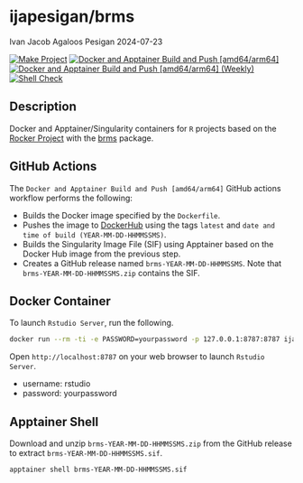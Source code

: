 ijapesigan/brms
================
Ivan Jacob Agaloos Pesigan
2024-07-23

<!-- README.md is generated from .setup/readme/README.Rmd. Please edit that file -->
<!-- badges: start -->

[![Make
Project](https://github.com/ijapesigan/docker-brms/actions/workflows/make.yml/badge.svg)](https://github.com/ijapesigan/docker-brms/actions/workflows/make.yml)
[![Docker and Apptainer Build and Push
\[amd64/arm64\]](https://github.com/ijapesigan/docker-brms/actions/workflows/docker-apptainer-build-push-amd64-arm64.yml/badge.svg)](https://github.com/ijapesigan/docker-brms/actions/workflows/docker-apptainer-build-push-amd64-arm64.yml)
[![Docker and Apptainer Build and Push \[amd64/arm64\]
(Weekly)](https://github.com/ijapesigan/docker-brms/actions/workflows/docker-apptainer-build-push-weekly-amd64-arm64.yml/badge.svg)](https://github.com/ijapesigan/docker-brms/actions/workflows/docker-apptainer-build-push-weekly-amd64-arm64.yml)
[![Shell
Check](https://github.com/ijapesigan/docker-brms/actions/workflows/shellcheck.yml/badge.svg)](https://github.com/ijapesigan/docker-brms/actions/workflows/shellcheck.yml)
<!-- badges: end -->

## Description

Docker and Apptainer/Singularity containers for `R` projects based on
the [Rocker Project](https://rocker-project.org/) with the
[brms](https://CRAN.R-project.org/package=brms) package.

## GitHub Actions

The `Docker and Apptainer Build and Push [amd64/arm64]` GitHub actions
workflow performs the following:

- Builds the Docker image specified by the `Dockerfile`.
- Pushes the image to
  [DockerHub](https://hub.docker.com/r/ijapesigan/brms) using the tags
  `latest` and `date and time of build (YEAR-MM-DD-HHMMSSMS)`.
- Builds the Singularity Image File (SIF) using Apptainer based on the
  Docker Hub image from the previous step.
- Creates a GitHub release named `brms-YEAR-MM-DD-HHMMSSMS`. Note that
  `brms-YEAR-MM-DD-HHMMSSMS.zip` contains the SIF.

## Docker Container

To launch `Rstudio Server`, run the following.

``` bash
docker run --rm -ti -e PASSWORD=yourpassword -p 127.0.0.1:8787:8787 ijapesigan/brms
```

Open `http://localhost:8787` on your web browser to launch
`Rstudio Server`.

- username: rstudio
- password: yourpassword

## Apptainer Shell

Download and unzip `brms-YEAR-MM-DD-HHMMSSMS.zip` from the GitHub
release to extract `brms-YEAR-MM-DD-HHMMSSMS.sif`.

``` bash
apptainer shell brms-YEAR-MM-DD-HHMMSSMS.sif
```
